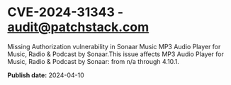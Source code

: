 # CVE-2024-31343 - audit@patchstack.com

Missing Authorization vulnerability in Sonaar Music MP3 Audio Player for Music, Radio & Podcast by Sonaar.This issue affects MP3 Audio Player for Music, Radio & Podcast by Sonaar: from n/a through 4.10.1.



**Publish date:** 2024-04-10
